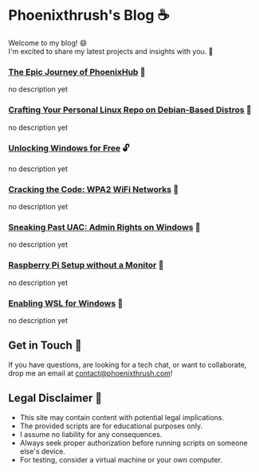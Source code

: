 # Phoenixthrush's Blog ☕️

Welcome to my blog! 😄 <br> I'm excited to share my latest projects and insights with you. 🚀

### [The Epic Journey of PhoenixHub](https://www.phoenixthrush.com/blog/History-of-PhoenixHub) 🌟

no description yet

### [Crafting Your Personal Linux Repo on Debian-Based Distros](https://www.phoenixthrush.com/blog/Create-Linux-Repo) 🐧

no description yet

### [Unlocking Windows for Free](https://www.phoenixthrush.com/blog/Windows-Activation) 🔓

no description yet

### [Cracking the Code: WPA2 WiFi Networks](https://www.phoenixthrush.com/blog/WPA2-Cracking) 📡

no description yet 

### [Sneaking Past UAC: Admin Rights on Windows](https://www.phoenixthrush.com/blog/UAC-Bypass) 🧙

no description yet

### [Raspberry Pi Setup without a Monitor](https://www.phoenixthrush.com/blog/RPI-Headless-Setup) 🚀

no description yet

### [Enabling WSL for Windows](https://www.phoenixthrush.com/blog/WSL-Installation) 🚀

no description yet

## Get in Touch 📩
If you have questions, are looking for a tech chat, or want to collaborate, drop me an email at [contact@phoenixthrush.com](mailto:contact@phoenixthrush.com)!

## Legal Disclaimer 🚫
- This site may contain content with potential legal implications.
- The provided scripts are for educational purposes only.
- I assume no liability for any consequences.
- Always seek proper authorization before running scripts on someone else's device.
- For testing, consider a virtual machine or your own computer.
